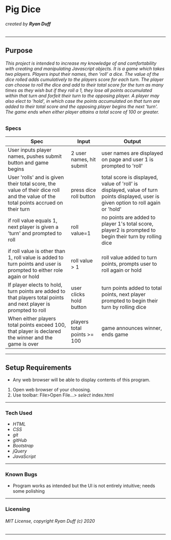 # Pig Dice

###### created by **Ryan Duff**
---
## Purpose
###### This project is intended to increase my knowledge of and comfortability with creating and manipulating Javascript objects. It is a game which takes two players. Players input their names, then 'roll' a dice. The value of the dice rolled adds cumulatively to the players score for each turn. The player can choose to roll the dice and add to their total score for the turn as many times as they wish but if they roll a 1, they lose all points accumulated within that turn and forfeit their turn to the opposing player. A player may also elect to 'hold', in which case the points accumulated on that turn are added to their total score and the opposing player begins the next 'turn'. The game ends when either player attains a total score of 100 or greater.
### Specs
| Spec | Input | Output |
|----|----|----|
|User inputs player names, pushes submit button and game begins|2 user names, hit submit|user names are displayed on page and user 1 is prompted to 'roll'|
|User 'rolls' and is given their total score, the value of their dice roll and the value of the total points accrued on their turn|press dice roll button|total score is displayed, value of 'roll' is displayed, value of turn points displayed, user is given option to roll again or 'hold'|
|if roll value equals 1, next player is given a 'turn' and prompted to roll|roll value=1|no points are added to player 1's total score, player2 is prompted to begin their turn by rolling dice|
|if roll value is other than 1, roll value is added to turn points and user is prompted to either role again or hold|roll value > 1|roll value added to turn points, prompts user to roll again or hold|
|If player elects to hold, turn points are added to that players total points and next player is prompted to roll|user clicks hold button|turn points added to total points, next player prompted to begin their turn by rolling dice|
|When either players total points exceed 100, that player is declared the winner and the game is over|players total points >= 100|game announces winner, ends game|


---
## Setup Requirements
 * Any web browser will be able to display contents of this program. 
 1. Open web browser of your choosing.
 2. Use toolbar: File>Open File...> *select* index.html
---
### Tech Used
* *HTML*
* *CSS*
* *git*
* *gitHub*
* *Bootstrap*
* *jQuery*
* *JavaScript*
---
### Known Bugs
 * Program works as intended but the UI is not entirely intuitive; needs some polishing
---
### Licensing
###### MIT License, copyright Ryan Duff (c) 2020
---
